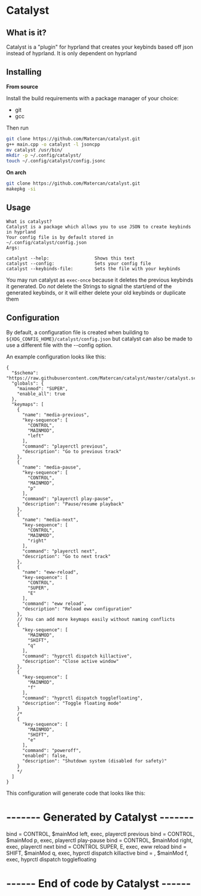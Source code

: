 # Catalyst

## What is it?
Catalyst is a "plugin" for hyprland that creates your keybinds based off json instead of hyprland.
It is only dependent on hyprland

## Installing

**From source**

Install the build requirements with a package manager of your choice:
- git
- gcc

Then run

```bash
git clone https://github.com/Matercan/catalyst.git
g++ main.cpp -o catalyst -l jsoncpp
mv catalyst /usr/bin/
mkdir -p ~/.config/catalyst/
touch ~/.config/catalyst/config.jsonc
```

**On arch**

```bash
git clone https://github.com/Matercan/catalyst.git
makepkg -si
```

## Usage

```
What is catalyst?
Catalyst is a package which allows you to use JSON to create keybinds in hyprland
Your config file is by default stored in ~/.config/catalyst/config.json
Args:

catalyst --help:                 Shows this text
catalyst --config:               Sets your config file
catalyst --keybinds-file:        Sets the file with your keybinds
```

You may run catalyst as ``exec-once`` because it deletes the previous keybinds it generated.
Do *not* delete the Strings to signal the start/end of the generated keybinds,
or it will either delete your old keybinds or duplicate them

## Configuration
By default, a configuration file is created when building to ``${XDG_CONFIG_HOME}/catalyst/config.json``
but catalyst can also be made to use a different file with the --config option.

An example configuration looks like this:
```jsonc
{
  "$schema": "https://raw.githubusercontent.com/Matercan/catalyst/master/catalyst.schema.jsonc",
  "globals": {
    "mainmod": "SUPER",
    "enable_all": true
  },
  "keymaps": [
    {
      "name": "media-previous",
      "key-sequence": [
        "CONTROL",
        "MAINMOD",
        "left"
      ],
      "command": "playerctl previous",
      "description": "Go to previous track"
    },
    {
      "name": "media-pause",
      "key-sequence": [
        "CONTROL",
        "MAINMOD",
        "p"
      ],
      "command": "playerctl play-pause",
      "description": "Pause/resume playback"
    },
    {
      "name": "media-next",
      "key-sequence": [
        "CONTROL",
        "MAINMOD",
        "right"
      ],
      "command": "playerctl next",
      "description": "Go to next track"
    },
    {
      "name": "eww-reload",
      "key-sequence": [
        "CONTROL",
        "SUPER",
        "E"
      ],
      "command": "eww reload",
      "description": "Reload eww configuration"
    },
    // You can add more keymaps easily without naming conflicts
    {
      "key-sequence": [
        "MAINMOD",
        "SHIFT",
        "q"
      ],
      "command": "hyprctl dispatch killactive",
      "description": "Close active window"
    },
    {
      "key-sequence": [
        "MAINMOD",
        "f"
      ],
      "command": "hyprctl dispatch togglefloating",
      "description": "Toggle floating mode"
    }
    /*
    {
      "key-sequence": [
        "MAINMOD",
        "SHIFT",
        "e"
      ],
      "command": "poweroff",
      "enabled": false,
      "description": "Shutdown system (disabled for safety)"
    }
    */
  ]
}
```

This configuration will generate code that looks like this:

# ------- Generated by Catalyst -------

bind =  CONTROL,  $mainMod left, exec, playerctl previous
bind =  CONTROL,  $mainMod p, exec, playerctl play-pause
bind =  CONTROL,  $mainMod right, exec, playerctl next
bind =  CONTROL SUPER,  E, exec, eww reload
bind =  SHIFT,  $mainMod q, exec, hyprctl dispatch killactive
bind = ,  $mainMod f, exec, hyprctl dispatch togglefloating

# ------ End of code by Catalyst ------



